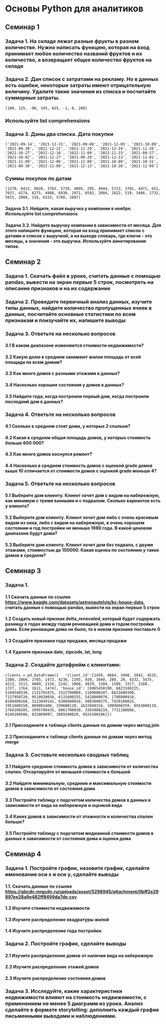 # Основы Python для аналитиков
## Семинар 1
### Задача 1. На складе лежат разные фрукты в разном количестве. Нужно написать функцию, которая на вход принимает любое количество названий фруктов и их количество, а возвращает общее количество фруктов на складе
### Задача 2. Дан список с затратами на рекламу. Но в данных есть ошибки, некоторые затраты имеют отрицательную величину. Удалите такие значения из списка и посчитайте суммарные затраты. <br> 
`[100, 125, -90, 345, 655, -1, 0, 200]`<br>
### Используйте list comprehensions
### Задача 3. Даны два списка. Дата покупки<br> 
`['2021-09-14', '2021-12-15', '2021-09-08', '2021-12-05', '2021-10-09', '2021-09-30', '2021-12-22', '2021-11-29', '2021-12-24', '2021-11-26', '2021-10-27', '2021-12-18', '2021-11-09', '2021-11-23', '2021-09-27', '2021-10-02', '2021-12-27', '2021-09-20', '2021-12-13', '2021-11-01', '2021-11-09', '2021-12-06', '2021-12-08', '2021-10-09', '2021-10-31', '2021-09-30', '2021-11-09', '2021-12-13', '2021-10-26', '2021-12-09']`<br>
### Суммы покупок по датам<br> 
`[1270, 8413, 9028, 3703, 5739, 4095, 295, 4944, 5723, 3701, 4471, 651, 7037, 4274, 6275, 4988, 6930, 2971, 6592, 2004, 2822, 519, 3406, 2732, 5015, 2008, 316, 6333, 5700, 2887]`<br>
#### Задача 3.1. Найдите, какая выручка у компании в ноябре. Используйте list comprehensions
#### Задача 3.2. Найдите выручку компании в зависимости от месяца. Для этого напишите функцию, которая на вход принимает список с датами и список с выручкой, а на выходе словарь, где ключи - это месяцы, а значения - это выручка. Используйте аннотирование типов.

## Семинар 2
### Задача 1. Скачать файл в уроке, cчитать данные с помощью pandas, вывести на экран первые 5 строк, посмотреть на описание признаков и на их содержание
### Задача 2. Проведите первичный анализ данных, изучите типы данных, найдите количество пропущенных ячеек в данных, посчитайте основные статистики по всем признакам и поизучайте их, напишите выводы
### Задача 3. Ответьте на несколько вопросов 
#### 3.1 В каком диапазоне изменяются стоимости недвижимости?
#### 3.2 Какую долю в среднем занимают жилая площадь от всей площади по всем домам?
#### 3.3 Как много домов с разными этажами в данных?
#### 3.4 Насколько хорошие состояния у домов в данных?
#### 3.5 Найдите года, когда построили первый дом, когда построили последний дом в данных?
### Задача 4. Ответьте на несколько вопросов
#### 4.1 Сколько в среднем стоят дома, у которых 2 спальни?
#### 4.2 Какая в среднем общая площадь домов, у которых стоимость больше 600 000?
#### 4.3 Как много домов коснулся ремонт?
#### 4.4 Насколько в среднем стоимость домов с оценкой grade домов выше 10 отличается от стоимости домов с оценкой grade меньше 4?
### Задача 5. Ответьте на несколько вопросов
#### 5.1 Выберите дом клиенту. Клиент хочет дом с видом на набережную, как минимум с тремя ванными и с подвалом. Сколько вариантов есть у клиента?
#### 5.2 Выберите дом клиенту. Клиент хочет дом либо с очень красивым видом из окна, либо с видом на набережную, в очень хорошем состоянии и год постройки не меньше 1980 года. В какой ценовом диапазоне будут дома?
#### 5.3 Выберите дом клиенту. Клиент хочет дом без подвала, с двумя этажами, стоимостью до 150000. Какая оценка по состоянию у таких домов в среднем?

## Семинар 3
### Задача 1. 
#### 1.1 Скачать данные по ссылке https://www.kaggle.com/datasets/astronautelvis/kc-house-data, считать данные с помощью pandas, вывести на экран первые 5 строк
#### 1.2 Создать новый признак delta_renovated, который будет содержать разницу в годах между годом реновацией дома и годом постройки дома. Если реновации дома не было, то в новом признаке поставьте 0
#### 1.3 Создайте признаки года продажи, месяца продажи
#### 1.4 Удалите признаки date, zipcode, lat, long
### Задача 2. Создайте датафрейм с клиентами: <br>
`clients = pd.DataFrame({   'client_id':[1459, 4684, 3498, 3942, 4535, 2308, 2866, 2765, 1472, 4236, 2295,
                                        939, 3840, 280, 20, 4332, 3475, 4213, 3113, 4809, 2134, 2242, 2068,
                                        4929, 1384, 1589, 3317, 2260, 1727, 1764, 1611, 1474],
                            'house_id': [8965450190, 6823100225, 5104540330, 2131701075, 1522700060,
                                        1189000207, 6821600300, 7137950720, 9510920050, 6131600255,
                                        5428000070, 1788800910, 8100400160, 3123049142, 6306800010,
                                        5083000375, 7920100025, 1951600150, 809001400, 339600110,
                                        1622049154, 1099600250, 8563000110, 2768100205, 3995700435,
                                        8861700030, 3303980210, 7731100066, 8146100580, 825069097,
                                        3889100029, 9524100196]})`<br>
#### 2.1 Присоедините к таблице clients данные по домам через метод join
#### 2.2 Присоедините к таблице clients данные по домам через метод merge
### Задача 3. Составьте несколько сводных таблиц
#### 3.1 Найдите среднюю стоимость домов в зависимости от количества спален. Отсортируйте от меньшей стоимости к большей
#### 3.2 Найдите минимальную, среднюю и максимальную стоимости домов в зависимости от состояния дома
#### 3.3 Постройте таблицу с подсчетом количества домов в данных в зависимости от вида на набережную и оценкой вида
#### 3.4 Каких домов в зависимости от этажности и количества спален больше?
#### 3.5 Постройте таблицу с подсчетом медианной стоимости домов в данных в зависимости от состояния дома и оценки дома

## Семинар 4
### Задача 1. Постройте график, назовите график, сделайте именование оси x и оси y, сделайте выводы
#### 1.1. Скачать данные по ссылке https://gbcdn.mrgcdn.ru/uploads/asset/5298945/attachment/0bff2e29897ee28a9e482ff8499da7de.csv
#### 1.2 Изучите стоимости недвижимости
#### 1.3 Изучите распределение квадратуры жилой
#### 1.4 Изучите распределение года постройки
### Задача 2. Постройте график, сделайте выводы
#### 2.1 Изучите распределение домов от наличия вида на набережную
#### 2.2 Изучите распределение этажей домов
#### 2.3 Изучите распределение состояния домов
### Задача 3. Исследуйте, какие характеристики недвижимости влияют на стоимость недвижимости, с применением не менее 5 диаграмм из урока. Анализ сделайте в формате storytelling: дополнить каждый график письменными выводами и наблюдениями.

